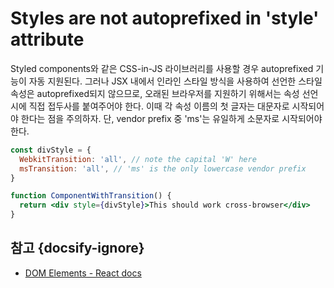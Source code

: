 # Styles are not autoprefixed in 'style' attribute

Styled components와 같은 CSS-in-JS 라이브러리를 사용할 경우 autoprefixed 기능이 자동 지원된다. 그러나 JSX 내에서 인라인 스타일 방식을 사용하여 선언한 스타일 속성은 autoprefixed되지 않으므로, 오래된 브라우저를 지원하기 위해서는 속성 선언 시에 직접 접두사를 붙여주어야 한다. 이때 각 속성 이름의 첫 글자는 대문자로 시작되어야 한다는 점을 주의하자. 단, vendor prefix 중 'ms'는 유일하게 소문자로 시작되어야 한다.

```jsx
const divStyle = {
  WebkitTransition: 'all', // note the capital 'W' here
  msTransition: 'all', // 'ms' is the only lowercase vendor prefix
}

function ComponentWithTransition() {
  return <div style={divStyle}>This should work cross-browser</div>
}
```

## 참고 {docsify-ignore}

* [DOM Elements - React docs](https://reactjs.org/docs/dom-elements.html#style)
